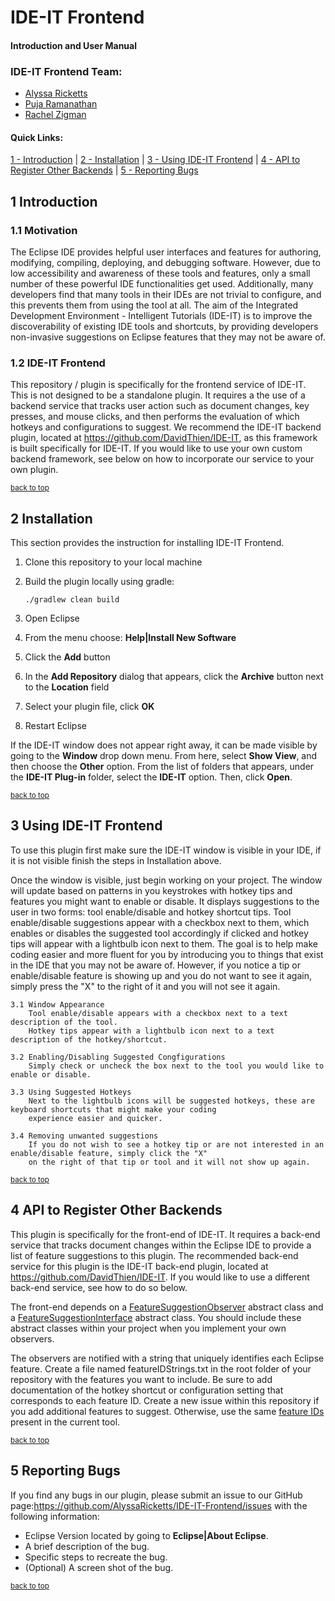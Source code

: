 # IDE-IT Frontend 
#### Introduction and User Manual

### IDE-IT Frontend Team:  
- [Alyssa Ricketts](https://www.linkedin.com/in/alyssa-ricketts/)
- [Puja Ramanathan](https://www.linkedin.com/in/pujaram/)
- [Rachel Zigman](https://www.linkedin.com/in/rachel-zigman-555751132/)

#### Quick Links: 
[1 - Introduction](#1-introduction) |
[2 - Installation](#2-installation) |
[3 - Using IDE-IT Frontend](#3-using-ide-it-frontend) |
[4 - API to Register Other Backends](#4-api-to-register-other-backends) |
[5 - Reporting Bugs](#5-reporting-bugs)


## 1 Introduction

### 1.1 Motivation

The Eclipse IDE provides helpful user interfaces and features for authoring, modifying, compiling, deploying, and debugging software. However, due to low accessibility and awareness of these tools and features, only a small number of these powerful IDE functionalities get used. Additionally, many developers find that many tools in their IDEs are not trivial to configure, and this prevents them from using the tool at all. The aim of the Integrated Development Environment - Intelligent Tutorials (IDE-IT) is to improve the discoverability of existing IDE tools and shortcuts, by providing developers non-invasive suggestions on Eclipse features that they may not be aware of. 

### 1.2 IDE-IT Frontend

This repository / plugin is specifically for the frontend service of IDE-IT. This is not designed to be a standalone plugin. It requires a the use of a backend service that tracks user action such as document changes, key presses, and mouse clicks, and then performs the evaluation of which hotkeys and configurations to suggest. We recommend the IDE-IT backend plugin, located at https://github.com/DavidThien/IDE-IT, as this framework is built specifically for IDE-IT. If you would like to use your own custom backend framework, see below on how to incorporate our service to your own plugin.

<sup>[back to top](#ide-it-frontend)</sup>

## 2 Installation

This section provides the instruction for installing IDE-IT Frontend.

1. Clone this repository to your local machine
2. Build the plugin locally using gradle:

    `./gradlew clean build`
    
3. Open Eclipse
4. From the menu choose: **Help|Install New Software**
5. Click the **Add** button
6. In the **Add Repository** dialog that appears, click the **Archive** button next to the **Location** field
7. Select your plugin file, click **OK**
8. Restart Eclipse

If the IDE-IT window does not appear right away, it can be made visible by going to the **Window** drop down menu. From here, select **Show View**, and then choose the **Other** option. From the list of folders that appears, under the **IDE-IT Plug-in** folder, select the **IDE-IT** option. Then, click **Open**.

<sup>[back to top](#ide-it-frontend)</sup>

## 3 Using IDE-IT Frontend

To use this plugin first make sure the IDE-IT window is visible in your IDE, if it is not visible finish the steps in Installation above. 

Once the window is visible, just begin working on your project. The window will update based on patterns in you keystrokes with hotkey tips and features you might want to enable or disable. It displays suggestions to the user in two forms: tool enable/disable and hotkey shortcut tips. Tool enable/disable suggestions appear with a checkbox next to them, which enables or disables the suggested tool accordingly if clicked and hotkey tips will appear with a lightbulb icon next to them. The goal is to help make coding easier and more fluent for you by introducing you to things that exist in the IDE that you may not be aware of. However, if you notice a tip or enable/disable feature is showing up and you do not want to see it again, simply press the "X" to the right of it and you will not see it again. 
    
    3.1 Window Appearance
        Tool enable/disable appears with a checkbox next to a text description of the tool.
        Hotkey tips appear with a lightbulb icon next to a text description of the hotkey/shortcut.

    3.2 Enabling/Disabling Suggested Congfigurations
        Simply check or uncheck the box next to the tool you would like to enable or disable.
    
    3.3 Using Suggested Hotkeys
        Next to the lightbulb icons will be suggested hotkeys, these are keyboard shortcuts that might make your coding 
        experience easier and quicker.
    
    3.4 Removing unwanted suggestions
        If you do not wish to see a hotkey tip or are not interested in an enable/disable feature, simply click the "X" 
        on the right of that tip or tool and it will not show up again.
    
    

<sup>[back to top](#ide-it-frontend)</sup>

## 4 API to Register Other Backends

This plugin is specifically for the front-end of IDE-IT. It requires a back-end service that tracks document changes within the Eclipse IDE to provide a list of feature suggestions to this plugin. The recommended back-end service for this plugin is the IDE-IT back-end plugin, located at https://github.com/DavidThien/IDE-IT. If you would like to use a different back-end service, see how to do so below.

The front-end depends on a [FeatureSuggestionObserver](https://github.com/DavidThien/IDE-IT/blob/master/backend_plugin/src/interfaces/FeatureSuggestionObserver.java) abstract class and a [FeatureSuggestionInterface](https://github.com/DavidThien/IDE-IT/blob/master/backend_plugin/src/interfaces/FeatureSuggestionInterface.java ) abstract class. You should include these abstract classes within your project when you implement your own observers.

The observers are notified with a string that uniquely identifies each Eclipse feature. Create a file named featureIDStrings.txt in the root folder of your repository with the features you want to include. Be sure to add documentation of the hotkey shortcut or configuration setting that corresponds to each feature ID. Create a new issue within this repository if you add additional features to suggest. Otherwise, use the same [feature IDs](https://github.com/DavidThien/IDE-IT/blob/master/featureIDStrings.txt) present in the current tool. 

<sup>[back to top](#ide-it-frontend)</sup>

## 5 Reporting Bugs

If you find any bugs in our plugin, please submit an issue to our GitHub page:https://github.com/AlyssaRicketts/IDE-IT-Frontend/issues with the following information:

- Eclipse Version located by going to **Eclipse|About Eclipse**.
- A brief description of the bug.
- Specific steps to recreate the bug.
- (Optional) A screen shot of the bug.

<sup>[back to top](#ide-it-frontend)</sup>
